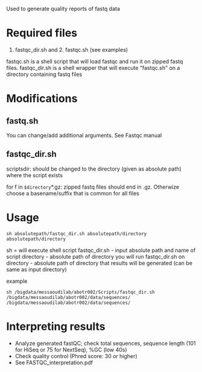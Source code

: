 Used to generate quality reports of fastq data

# Required files
1. fastqc_dir.sh and 2. fastqc.sh (see examples)

fastqc.sh is a shell script that will load fastqc and run it on zipped fastq files. 
fastqc_dir.sh is a shell wrapper that will execute "fastqc.sh" on a directory containing fastq files

# Modifications
## fastq.sh
You can change/add additional arguments. See Fastqc manual

## fastqc_dir.sh
scriptsdir: should be changed to the directory (given as absolute path) where the script exists

for f in `$directory`*.gz: zipped fastq files should end in .gz. Otherwize choose a basename/suffix that is common for all files

# Usage

```
sh absolutepath/fastqc_dir.sh absolutepath/directory absolutepath/directory
```
sh = will execute shell script
fastqc_dir.sh - input absolute path and name of script
directory - absolute path of directory you will run fastqc_dir.sh on
directory - absolute path of directory that results will be generated (can be same as input directory)

example
```
sh /bigdata/messaoudilab/abotr002/Scripts/fastqc_dir.sh /bigdata/messaoudilab/abotr002/data/sequences/ /bigdata/messaoudilab/abotr002/data/sequences/
```

# Interpreting results

- Analyze generated fastQC; check total sequences, sequence length (101 for HiSeq or 75 for NextSeq), %GC (low 40s)
- Check quality control (Phred score: 30 or higher)
- See FASTQC_interpretation.pdf
